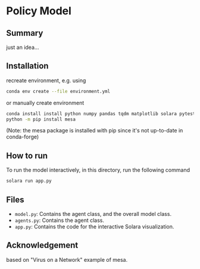 # Policy Model

## Summary

just an idea…

## Installation
recreate environment, e.g. using

``` bash
conda env create --file environment.yml
```

or manually create environment
```bash
conda install install python numpy pandas tqdm matplotlib solara pytest scipy ipython networkx
python -m pip install mesa
```
(Note: the mesa package is installed with pip since it's not up-to-date in conda-forge)

## How to run
To run the model interactively, in this directory, run the following command

```bash
solara run app.py
```

## Files

* ``model.py``: Contains the agent class, and the overall model class.
* ``agents.py``: Contains the agent class.
* ``app.py``: Contains the code for the interactive Solara visualization.

## Acknowledgement

based on "Virus on a Network" example of mesa.